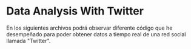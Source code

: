 # Data Analysis With Twitter
En los siguientes archivos podrá observar diferente código que he desempeñado para poder obtener datos a tiempo real de una red social llamada "Twitter".
